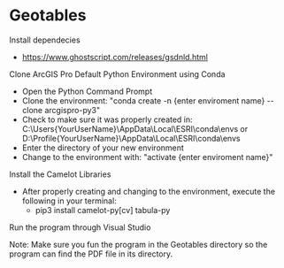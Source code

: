 # Geotables

Install dependecies
- https://www.ghostscript.com/releases/gsdnld.html

Clone ArcGIS Pro Default Python Environment using Conda
- Open the Python Command Prompt
- Clone the environment: "conda create -n {enter enviroment name}  --clone arcgispro-py3"
- Check to make sure it was properly created in: 
    C:\Users\{YourUserName}\AppData\Local\ESRI\conda\envs
    or
    D:\Profile\{YourUserName}\AppData\Local\ESRI\conda\envs
- Enter the directory of your new environment
- Change to the environment with: "activate {enter enviroment name}"

Install the Camelot Libraries
- After properly creating and changing to the environment, execute the following in your terminal:
    - pip3 install camelot-py[cv] tabula-py


Run the program through Visual Studio

Note: Make sure you fun the program in the Geotables directory so the program can find the PDF file in its directory.